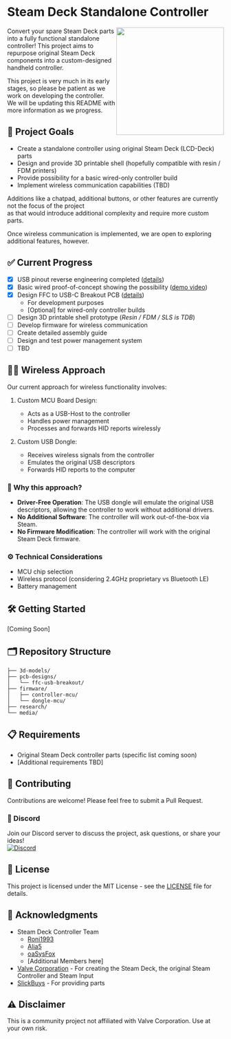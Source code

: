 # Steam Deck Standalone Controller

<img src="./media/preview.png" width="250" align="right">

Convert your spare Steam Deck parts into a fully functional standalone controller! This project aims to repurpose original Steam Deck components into a custom-designed handheld controller.

This project is very much in its early stages, so please be patient as we work on developing the controller.  
We will be updating this README with more information as we progress.

## 🎯 Project Goals

- Create a standalone controller using original Steam Deck (LCD-Deck) parts
- Design and provide 3D printable shell (hopefully compatible with resin / FDM printers)
- Provide possibility for a basic wired-only controller build
- Implement wireless communication capabilities (TBD)

Additions like a chatpad, additional buttons, or other features are currently not the focus of the project  
as that would introduce additional complexity and require more custom parts.

Once wireless communication is implemented, we are open to exploring additional features, however.

## ✅ Current Progress

- [x] USB pinout reverse engineering completed ([details](./research/Controller_Boards.md))
- [x] Basic wired proof-of-concept showing the possibility ([demo video](https://youtu.be/daWLg8Y8ThU))
- [x] Design FFC to USB-C Breakout PCB ([details](./pcb-designs/ffc-usb-breakout))
  - For development purposes
  - [Optional] for wired-only controller builds
- [ ] Design 3D printable shell prototype (_Resin / FDM / SLS is TDB_)
- [ ] Develop firmware for wireless communication
- [ ] Create detailed assembly guide
- [ ] Design and test power management system
- [ ] TBD

## 🛜🔋 Wireless Approach

Our current approach for wireless functionality involves:

1. Custom MCU Board Design:
   - Acts as a USB-Host to the controller
   - Handles power management
   - Processes and forwards HID reports wirelessly

2. Custom USB Dongle:
   - Receives wireless signals from the controller
   - Emulates the original USB descriptors
   - Forwards HID reports to the computer

### 🤔 Why this approach?

- **Driver-Free Operation**: The USB dongle will emulate the original USB descriptors, allowing the controller to work without additional drivers.
- **No Additional Software**: The controller will work out-of-the-box via Steam.
- **No Firmware Modification**: The controller will work with the original Steam Deck firmware.

### ⚙️ Technical Considerations

- MCU chip selection
- Wireless protocol (considering 2.4GHz proprietary vs Bluetooth LE)
- Battery management

## 🛠️ Getting Started

[Coming Soon]

## 🗂️ Repository Structure

```dir
├── 3d-models/
├── pcb-designs/
│   └── ffc-usb-breakout/
├── firmware/
│   ├── controller-mcu/
│   └── dongle-mcu/
├── research/
└── media/
```

## 📋 Requirements

- Original Steam Deck controller parts (specific list coming soon)
- [Additional requirements TBD]

## 🤝 Contributing

Contributions are welcome! Please feel free to submit a Pull Request.

### 💬 Discord

Join our Discord server to discuss the project, ask questions, or share your ideas!  
[![Discord](https://img.shields.io/discord/1284933328470016031?color=7289DA&label=Discord&logo=discord&logoColor=white)](https://discord.gg/rduBamsN49)

## 📝 License

This project is licensed under the MIT License - see the [LICENSE](LICENSE) file for details.

## 🙏 Acknowledgments

- Steam Deck Controller Team
  - [Roni1993](https://github.com/Roni1993)
  - [Alia5](https://github.com/Alia5)
  - [oaSysFox](https://github.com/oaSysFox)
  - [Additional Members here]
- [Valve Corporation](https://www.valvesoftware.com/) - For creating the Steam Deck, the original Steam Controller and Steam Input
- [SlickBuys](slickbuysmodsandrepairs.com/) - For providing parts

## ⚠️ Disclaimer

This is a community project not affiliated with Valve Corporation. Use at your own risk.